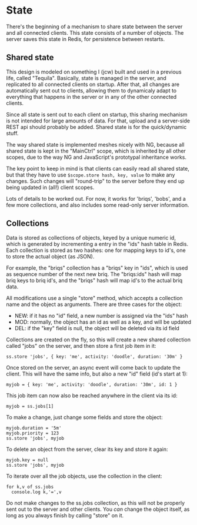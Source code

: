 # State

There's the beginning of a mechanism to share state between the server and all
connected clients. This state consists of a number of objects. The server saves
this state in Redis, for persistence between restarts.

## Shared state

This design is modeled on something I (jcw) built and used in a previous life,
called "Tequila". Basically, state is managed in the server, and replicated to
all connected clients on startup. After that, all changes are automatically
sent out to clients, allowing them to dynamicaly adapt to everything that
happens in the server or in any of the other connected clients.

Since all state is sent out to each client on startup, this sharing mechanism
is not intended for large amounts of data. For that, upload and a server-side
REST api should probably be added. Shared state is for the quick/dynamic stuff.

The way shared state is implemented meshes nicely with NG, because all shared
state is kept in the "MainCtrl" scope, which is inherited by all other scopes,
due to the way NG and JavaScript's prototypal inheritance works.

The key point to keep in mind is that clients can easily read all shared state,
but that they have to use `$scope.store hash, key, value` to make any changes.
Such changes will "round-trip" to the server before they end up being updated
in (all!) client scopes.

Lots of details to be worked out. For now, it works for 'briqs', 'bobs', and a
few more collections, and also includes some read-only server information.

## Collections

Data is stored as collections of objects, keyed by a unique numeric id, which
is generated by incrementing a entry in the "ids" hash table in Redis. Each
collection is stored as two hashes: one for mapping keys to id's, one to store
the actual object (as JSON).

For example, the "briqs" collection has a "briqs" key in "ids", which is used
as sequence number of the next new briq. The "briqs:ids" hash will map briq
keys to briq id's, and the "briqs" hash will map id's to the actual briq data.

All modifications use a single "store" method, which accepts a collection name
and the object as arguments. There are three cases for the object:

* NEW: if it has no "id" field, a new number is assigned via the "ids" hash
* MOD: normally, the object has an id as well as a key, and will be updated
* DEL: if the "key" field is null, the object will be deleted via its id field

Collections are created on the fly, so this will create a new shared collection
called "jobs" on the server, and then store a first job item in it:

    ss.store 'jobs', { key: 'me', activity: 'doodle', duration: '30m' }

Once stored on the server, an async event will come back to update the client.
This will have the same info, but also a new "id" field (id's start at 1):

    myjob = { key: 'me', activity: 'doodle', duration: '30m', id: 1 }
    
This job item can now also be reached anywhere in the client via its id:

    myjob = ss.jobs[1]

To make a change, just change some fields and store the object:

    myjob.duration = '5m'
    myjob.priority = 123
    ss.store 'jobs', myjob
    
To delete an object from the server, clear its key and store it again:

    myjob.key = null
    ss.store 'jobs', myjob

To iterate over all the job objects, use the collection in the client:

    for k,v of ss.jobs
      console.log k,'=',v
      
Do not make changes to the ss.jobs collection, as this will not be properly
sent out to the server and other clients. You *can* change the object itself,
as long as you always finish by calling "store" on it.
